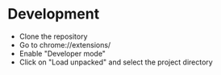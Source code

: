 # Development
* Clone the repository
* Go to chrome://extensions/
* Enable "Developer mode"
* Click on "Load unpacked" and select the project directory

